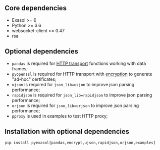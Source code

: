 ## Core dependencies

- Exasol >= 6
- Python >= 3.6
- websocket-client >= 0.47
- rsa

## Optional dependencies

- `pandas` is required for [HTTP transport](/docs/HTTP_TRANSPORT.md) functions working with data frames;
- `pyopenssl` is required for HTTP transport with [encryption](/docs/ENCRYPTION.md) to generate "ad-hoc" certificates;
- `ujson` is required for `json_lib=usjon` to improve json parsing performance;
- `rapidjson` is required for `json_lib=rapidjson` to improve json parsing performance;
- `orjson` is required for `json_lib=orjson` to improve json parsing performance;
- `pproxy` is used in examples to test HTTP proxy;

## Installation with optional dependencies

```
pip install pyexasol[pandas,encrypt,ujson,rapidjson,orjson,examples]
```
